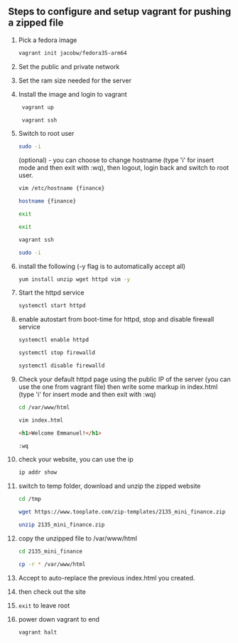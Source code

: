 ## Steps to configure and setup vagrant for pushing a zipped file

1. Pick a fedora image

    ```bash
    vagrant init jacobw/fedora35-arm64
    ```

2. Set the public and private network

3. Set the ram size needed for the server

4. Install the image and login to vagrant

   ``` bash
    vagrant up

    vagrant ssh
   ```

5. Switch to root user

   ```bash
   sudo -i
   ```

    (optional) - you can choose to change hostname (type 'i' for insert mode and then exit with :wq), then logout, login back and switch to root user.

    ```bash
    vim /etc/hostname {finance}

    hostname {finance}

    exit

    exit

    vagrant ssh

    sudo -i
    ```

6. install the following (-y flag is to automatically accept all)

    ```bash
    yum install unzip wget httpd vim -y
    ```

7. Start the httpd service

    ```bash
    systemctl start httpd
    ```

8. enable autostart from boot-time for httpd, stop and disable firewall service

    ```bash
    systemctl enable httpd

    systemctl stop firewalld

    systemctl disable firewalld
    ```

9. Check your default httpd page using the public IP of the server  (you can use the one from vagrant file) then write some markup in index.html (type 'i' for insert mode and then exit with :wq)

    ```bash
    cd /var/www/html

    vim index.html
    ```

    ```html
    <h1>Welcome Emmanuel!</h1>
    ```

    ```bash
    :wq
    ```

10. check your website, you can use the ip

    ```bash
    ip addr show
    ```

11. switch to temp folder, download and unzip the zipped website

    ```bash
    cd /tmp

    wget https://www.tooplate.com/zip-templates/2135_mini_finance.zip

    unzip 2135_mini_finance.zip
    ```

12. copy the unzipped file to /var/www/html

    ```bash
    cd 2135_mini_finance

    cp -r * /var/www/html
    ```

13. Accept to auto-replace the previous index.html you created.

14. then check out the site

15. `exit` to leave root

16. power down vagrant to end

    ```bash
    vagrant halt
    ```
